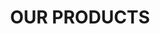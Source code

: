 ---
title: "OUR PRODUCTS"
cards:
  [
    {
      id: 1,
      cardid: "SpotCarelink",
      title: "SpotCare®",
      class1: "slidecards",
      class2: "slidecards_content",
      content: "SpotCare is a state-of-the-art EMR product that allows doctors to keep electronic records of their patients in a safe and secure way. SpotCare is an omni-channel system that can be interchangeably accessed from multiple devices. SpotCare offers dedicated Apps, one for doctors & their network, and another for patients & general public. These Apps work magical together. They bring in convenience and quality to every doctor's consultation.",
      minicards: 
        [
            {
                id: 1,
                title: "Non-Interfering",
                blockcontent: "Your patient is yours",
                logo: "./assets/b1_c1.png"
            },
            {
                id: 2,
                title: "Integrated Network",
                blockcontent: "Activate your trusted Health network",
                logo: "./assets/b1_c2.png"
            },
            {
                id: 3,
                title: "Live Updates",
                blockcontent: "Broadcast messages to your patients",
                logo: "./assets/b1_c3.png"
            },
            {
                id: 4,
                title: "Grow Organically",
                blockcontent: "Your patients refer you in their network",
                logo: "./assets/b1_c4.png"
            },
        ],
      button: "Get the app",
      image: "./assets/card1.png",
    },
    {
      id: 2,
      cardid: "eleCarelink",
      title: "TeleCare®",
      class1: "slidecards slidecards2",
      class2: "slidecards_content slidecards_content2",
      content: "TeleCare is a world-class, High-definition TeleHealth offering from NaturalMinds. It enables doctors to provide high-quality, real-time teleconsultation to their patients while working on their EMR. TeleCare provides flexibility in consultation timing. It also allows doctors and patients to consult without fear of time-out.",
      minicards: 
        [
            {
                id: 1,
                title: "Non-Intermediary",
                blockcontent: "Direct fee transfers from patients",
                logo: "./assets/b2_c1.png"
            },
            {
                id: 2,
                title: "Multi-Participant",
                blockcontent: "Invite Patient's Guardian to the session",
                logo: "./assets/b2_c2.png"
            },
            {
                id: 3,
                title: "Nurse Assisted",
                blockcontent: "Patient-in-Clinic TeleConsultations",
                logo: "./assets/b2_c3.png"
            },
            {
                id: 4,
                title: "Omni-Channel",
                blockcontent: "Doctors can use across devices",
                logo: "./assets/b2_c4.png"
            },
        ],
      button: "Get the app",
      image: "./assets/card2.png",
    },
    {
      id: 3,
      cardid: "Kliniclink",
      title: "Virtual Klinik®",
      class1: "slidecards",
      class2: "slidecards_content",
      content: "SpotCare Virtual Klinik is primarily designed to provide neighbourhood solutions to an enclosed entity. It can also be setup for Schools, that helps management to bring a doctor consultation in the presence of their parents and school staff, all virtually and instantly.",
      minicards: 
        [
            {
                id: 1,
                title: "Anytime, Anywhere",
                blockcontent: "Virtual Kliniks for Convenience",
                logo: "./assets/b3_c1.png"
            },
            {
                id: 2,
                title: "Multi-Participant",
                blockcontent: "Multi Participant mode reduces Patient Anxiety",
                logo: "./assets/b3_c2.png"
            },
            {
                id: 3,
                title: "Targeted Solution",
                blockcontent: "Customised solution to a pre-defined group",
                logo: "./assets/b1_c3.png"
            },
            {
                id: 4,
                title: "Specialty Kliniks",
                blockcontent: "Specialist Consultation to targeted population",
                logo: "./assets/b3_c4.png"
            },
        ],
      button: "Get the app",
      image: "./assets/card3.png",
    },
    {
      id: 4,
      cardid: "Klinik",
      title: "Klinik in a Kiosk®",
      class1: "slidecards slidecards2",
      class2: "slidecards_content slidecards_content2",
      content: "SpotCare Klinik-in-a-Kiosk is an affordable and accessible solution to good quality healthcare. It can also be set up by Hospitals, to rapidly expand across geo-locations. It is a perfect solution for Rural, Apartments, Hospitals, Colleges, Factories, Hotels, IT Parks and many others.",
      minicards: 
        [
            {
                id: 1,
                title: "Affordable & Accesible",
                blockcontent: "Increases reach and convenience to a locality",
                logo: "./assets/b4_c1.png"
            },
            {
                id: 2,
                title: "Partnership Mode",
                blockcontent: "Rapid deployment, for reach across the Country",
                logo: "./assets/b4_c2.png"
            },
            {
                id: 3,
                title: "Hyper Localisation",
                blockcontent: "Preference to list local Doctors",
                logo: "./assets/b4_c3.png"
            },
            {
                id: 4,
                title: "Activated Network",
                blockcontent: "Enable local Pharmacies, Labs, Therapy Centers",
                logo: "./assets/b4_c4.png"
            },
        ],
      button: "Doctor App",
      button2: "Patient App",
      image: "./assets/card4.png",
    },
  ]
---
